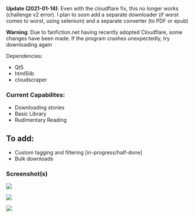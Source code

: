 **Update (2021-01-14)**: Even with the cloudflare fix, this no longer 
works (challenge v2 error). I plan to soon add a separate downloader (if worst comes to worst, using selenium) and a separate converter (to PDF or epub)

**Warning**: Due to fanfiction.net having recently adopted Cloudflare, some changes have been made. 
If the program crashes unexpectedly, try downloading again

Dependencies:
* Qt5
* html5lib 
* cloudscraper

### Current Capabilites:
* Downloading stories
* Basic Library
* Rudimentary Reading

## To add:
* Custom tagging and filtering [in-progress/half-done]
* Bulk downloads


### Screenshot(s)
![](https://github.com/sanskarchand/for_want_of_a_nail/blob/master/screenshots/Screenshot_2020-06-24_03-24-33.png)

![](https://github.com/sanskarchand/for_want_of_a_nail/blob/master/screenshots/Screenshot_2020-07-13_00-43-53.png)

![](https://github.com/sanskarchand/for_want_of_a_nail/blob/master/screenshots/Screenshot_2020-07-13_22-46-14.png)
